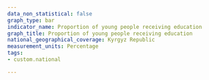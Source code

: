 ```yaml
---
data_non_statistical: false
graph_type: bar
indicator_name: Proportion of young people receiving education
graph_title: Proportion of young people receiving education
national_geographical_coverage: Kyrgyz Republic
measurement_units: Percentage
tags:
- custom.national

---
```

